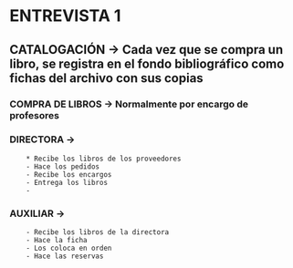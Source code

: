 


# ENTREVISTA 1

## CATALOGACIÓN -> Cada vez que se compra un libro, se registra en el fondo bibliográfico como fichas del archivo con sus copias

### COMPRA DE LIBROS -> Normalmente por encargo de profesores

### DIRECTORA -> 
		* Recibe los libros de los proveedores
		- Hace los pedidos
		- Recibe los encargos
		- Entrega los libros
		- 


### AUXILIAR ->
		- Recibe los libros de la directora
		- Hace la ficha
		- Los coloca en orden
		- Hace las reservas


